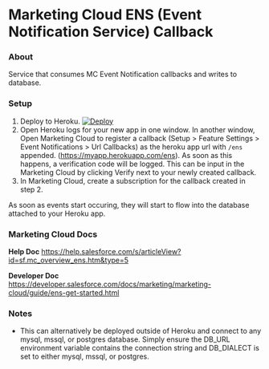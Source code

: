 # Marketing Cloud ENS (Event Notification Service) Callback


### About
Service that consumes MC Event Notification callbacks and writes to database. 

### Setup
1)  Deploy to Heroku. [![Deploy](https://www.herokucdn.com/deploy/button.svg)](https://heroku.com/deploy)
2)  Open Heroku logs for your new app in one window. In another window, Open Marketing Cloud to register a callback (Setup > Feature Settings > Event Notifications > Url Callbacks) as the heroku app url with `/ens` appended. (https://myapp.herokuapp.com/ens). As soon as this happens, a verification code will be logged. This can be input in the Marketing Cloud by clicking Verify next to your newly created callback. 
3)  In Marketing Cloud, create a subscription for the callback created in step 2. 

As soon as events start occuring, they will start to flow into the database attached to your Heroku app.

### Marketing Cloud Docs

**Help Doc** 
https://help.salesforce.com/s/articleView?id=sf.mc_overview_ens.htm&type=5

**Developer Doc** 
https://developer.salesforce.com/docs/marketing/marketing-cloud/guide/ens-get-started.html


### Notes
* This can alternatively be deployed outside of Heroku and connect to any mysql, mssql, or postgres database. Simply ensure the DB_URL environment variable contains the connection string and DB_DIALECT is set to either mysql, mssql, or postgres.
